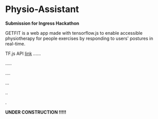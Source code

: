 # Physio-Assistant

**Submission for Ingress Hackathon**

GETFIT is a web app made with tensorflow.js to enable accessible physiotherapy for people exercises by responding to users' postures in real-time.

TF.js API [link](https://teachablemachine.withgoogle.com/models/ANSbuG0xv/)
......

.....

....

...

..

.

**UNDER CONSTRUCTION !!!!!**
